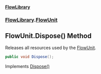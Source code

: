 #### [FlowLibrary](FlowLibrary.md 'FlowLibrary')
### [FlowLibrary](FlowLibrary.md 'FlowLibrary').[FlowUnit](FlowUnit.md 'FlowLibrary.FlowUnit')

## FlowUnit.Dispose() Method

Releases all resources used by the [FlowUnit](FlowUnit.md 'FlowLibrary.FlowUnit').

```csharp
public void Dispose();
```

Implements [Dispose()](https://docs.microsoft.com/en-us/dotnet/api/System.IDisposable.Dispose 'System.IDisposable.Dispose')